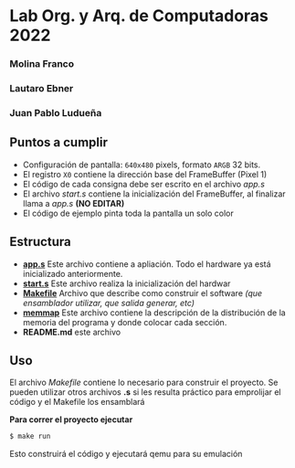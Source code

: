 # Lab Org. y Arq. de Computadoras 2022

### Molina Franco
### Lautaro Ebner
### Juan Pablo Ludueña

## Puntos a cumplir

* Configuración de pantalla: `640x480` pixels, formato `ARGB` 32 bits.
* El registro `X0` contiene la dirección base del FrameBuffer (Pixel 1)
* El código de cada consigna debe ser escrito en el archivo _app.s_
* El archivo _start.s_ contiene la inicialización del FrameBuffer, al finalizar llama a _app.s_ **(NO EDITAR)**
* El código de ejemplo pinta toda la pantalla un solo color

## Estructura

* **[app.s](app.s)** Este archivo contiene a apliación. Todo el hardware ya está inicializado anteriormente.
* **[start.s](start.s)** Este archivo realiza la inicialización del hardwar
* **[Makefile](Makefile)** Archivo que describe como construir el software _(que ensamblador utilizar, que salida generar, etc)_
* **[memmap](memmap)** Este archivo contiene la descripción de la distribución de la memoria del programa y donde colocar cada sección.
* **README.md** este archivo

## Uso

El archivo _Makefile_ contiene lo necesario para construir el proyecto. Se pueden utilizar otros 
archivos **.s** si les resulta práctico para emprolijar el código y el Makefile los ensamblará

**Para correr el proyecto ejecutar**

```bash
$ make run
```
Esto construirá el código y ejecutará qemu para su emulación
